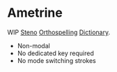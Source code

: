# Ametrine

WIP [Steno](steno.md) [Orthospelling](steno-glossary.md#orthospelling) [Dictionary](steno-glossary.md#dictionary).

- Non-modal
- No dedicated key required
- No mode switching strokes
